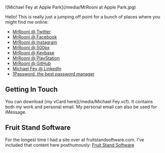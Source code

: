 ![Michael Fey at Apple Park](/media/MrRooni at Apple Park.jpg)

Hello! This is really just a jumping off point for a bunch of places where you might find me online:

- [MrRooni @ Twitter](https://twitter.com/MrRooni)
- [MrRooni @ Facebook](https://www.facebook.com/mrrooni)
- [MrRooni @ Instagram](https://www.instagram.com/mrrooni/)
- [MrRooni @ 500px](http://500px.com/MrRooni)
- [MrRooni @ Keybase](https://keybase.io/mrrooni)
- [MrRooni @ PlayStation](https://my.playstation.com/profile/MrRooni)
- [MrRooni @ GitHub](https://github.com/MrRooni)
- [Michael Fey @ LinkedIn](https://www.linkedin.com/in/michaelpfey/)
- [1Password, the best password manager](https://1password.com?afmc=1d)

## Getting In Touch

You can download [my vCard here](/media/Michael Fey.vcf). It contains both my work and personal email. My personal email can also be used for iMessage.

## Fruit Stand Software

For the longest time I had a site over at fruitstandsoftware.com. I've included that content here posthumously: [Fruit Stand Software](https://fruitstandsoftware.mrrooni.com)